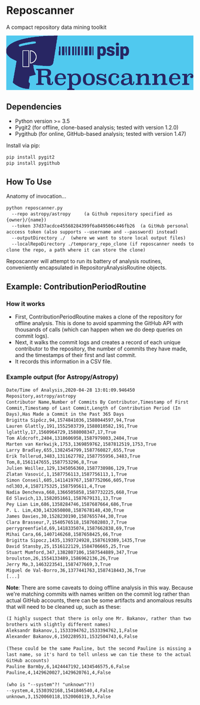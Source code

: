 # Reposcanner
A compact repository data mining toolkit

<img src="./logo.png" width="500">

## Dependencies

 - Python version >= 3.5
 - Pygit2 (for offline, clone-based analysis; tested with version 1.2.0)
 - Pygithub (for online, GitHub-based analysis; tested with version 1.47)
 
Install via pip:

```
pip install pygit2
pip install pygithub
```


## How To Use

Anatomy of invocation...
```
python reposcanner.py 
  --repo astropy/astropy     (a Github repository specified as {owner}/{name})
  --token 37d37acdce45568284399f6a849506c446fb26  (a GitHub personal acccess token (also supports --username and --password) instead)
  --outputDirectory ./  (where we want to store local output files)
  --localRepoDirectory ./temporary_repo_clone (if reposcanner needs to clone the repo, a path where it can store the clone)
```

Reposcanner will attempt to run its battery of analysis routines, conveniently encapsulated in RepositoryAnalysisRoutine objects.

## Example: ContributionPeriodRoutine

### How it works

- First, ContributionPeriodRoutine makes a clone of the repository for offline analysis. This is done to avoid spamming the GitHub API with thousands of calls (which can happen when we do deep queries on commit logs).
- Next, it walks the commit logs and creates a record of each unique contributor to the repository, the number of commits they have made, and the timestamps of their first and last commit.
- It records this information in a CSV file.

### Example output (for Astropy/Astropy)

```
Date/Time of Analysis,2020-04-28 13:01:09.946450
Repository,astropy/astropy
Contributor Name,Number of Commits By Contributor,Timestamp of First Commit,Timestamp of Last Commit,Length of Contribution Period (In Days),Has Made a Commit in the Past 365 Days
Brigitta Sipőcz,94,1574841036,1588044597,94,True
Lauren Glattly,191,1552503739,1588010582,191,True
lglattly,17,1560964729,1588008347,17,True
Tom Aldcroft,2404,1318606958,1587979803,2404,True
Marten van Kerkwijk,1753,1369859762,1587812519,1753,True
Larry Bradley,655,1382454799,1587760827,655,True
Erik Tollerud,3483,1311627702,1587755956,3483,True
Tom,8,1561147655,1587753296,8,True
Julien Woillez,129,1345056360,1587738986,129,True
Zlatan Vasović,1,1587756113,1587756113,1,True
Simon Conseil,605,1411419767,1587752066,605,True
ndl303,4,1587175325,1587595611,4,True
Nadia Dencheva,668,1366505858,1587732225,668,True
Ed Slavich,13,1582051661,1587679131,13,True
Pey Lian Lim,686,1358284746,1587687664,686,True
P. L. Lim,430,1432650808,1587678148,430,True
James Davies,30,1528230190,1587655744,30,True
Clara Brasseur,7,1540576518,1587602803,7,True
perrygreenfield,69,1418335074,1587662838,69,True
Mihai Cara,66,1407146268,1587658425,66,True
Brigitta Sipocz,1435,1393724928,1587619389,1435,True
David Stansby,25,1516122129,1584706665,25,True
Stuart Mumford,347,1382807106,1587544889,347,True
broulston,26,1554133489,1586962136,26,True
Jerry Ma,3,1463223541,1587477669,3,True
Miguel de Val-Borro,36,1377441763,1587418443,36,True
[...]
```

**Note**: There are some caveats to doing offline analysis in this way. Because we're matching commits with names written on the commit log rather than actual GitHub accounts, there can be some artifacts and anomalous results that will need to be cleaned up, such as these:

```
(I highly suspect that there is only one Mr. Bakanov, rather than two brothers with slightly different names)
Aleksandr Bakanov,1,1533394762,1533394762,1,False  
Alexander Bakanov,6,1502289531,1532504743,6,False

(These could be the same Pauline, but the second Pauline is missing a last name, so it's hard to tell unless we can tie these to the actual GitHub accounts)
Pauline Barmby,6,1424447192,1434546575,6,False
Pauline,4,1429620027,1429620761,4,False

(who is "--system"?! "unknown"?!)
--system,4,1530392168,1541846540,4,False
unknown,3,1520060118,1520060119,3,False
```



